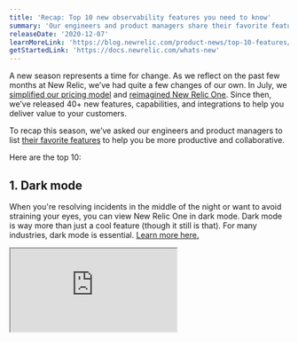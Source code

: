 ```yaml
---
title: 'Recap: Top 10 new observability features you need to know'
summary: 'Our engineers and product managers share their favorite features, capabilities, and integrations to help you be more productive and collaborative.'
releaseDate: '2020-12-07'
learnMoreLink: 'https://blog.newrelic.com/product-news/top-10-features/'
getStartedLink: 'https://docs.newrelic.com/whats-new'
---
```


A new season represents a time for change. As we reflect on the past few months at New Relic, we’ve had quite a few changes of our own. In July, we [simplified our pricing model](https://blog.newrelic.com/product-news/simple-pricing/) and [reimagined New Relic One](https://blog.newrelic.com/product-news/reimagined-new-relic-one-experience/). Since then, we’ve released 40+ new features, capabilities, and integrations to help you deliver value to your customers.

To recap this season, we’ve asked our engineers and product managers to list [their favorite features](https://one.newrelic.com/launcher/jerome.plg-whats-new-launcher) to help you be more productive and collaborative.

Here are the top 10:

## 1. Dark mode

When you're resolving incidents in the middle of the night or want to avoid straining your eyes, you can view New Relic One in dark mode. Dark mode is way more than just a cool feature (though it still is that). For many industries, dark mode is essential. [Learn more here.](https://blog.newrelic.com/product-news/dark-mode-for-mission-critical-operations/)

<iframe
  src="https://fast.wistia.net/embed/iframe/ej8rjucux9"
  title="Dark mode"
/>

## 2. New AWS integrations

Get end-to-end visibility into your AWS cloud services and the rest of your stack with valuable new integrations:

- [AWS Lambda Extensions](https://blog.newrelic.com/product-news/aws-lambda-extensions-integrations/) make it substantially easier to send telemetry data from AWS Lambda to New Relic One.
- [AWS Control Tower](https://d1.awsstatic.com/Marketplace/solutions-center/downloads/New-Relic-AWS-Control-Tower-Implementation-Guide.pdf) automatically integrates with New Relic One for single or multi-account environments enrolled in AWS Control Tower.
- [AWS Distro for OpenTelemetry](https://blog.newrelic.com/product-news/aws-distro-for-opentelemetry/) uses the OpenTelemetry Collector and New Relic exporter to send telemetry data from your AWS services to New Relic One.
- [AWS X-Ray integration](https://blog.newrelic.com/product-news/aws-x-ray-integration/) automatically combines traces from AWS managed services with traces from New Relic for end-to-end observability visualized entirely within New Relic One. You can capture, filter, and query it all—no manual instrumentation required.
- [Amazon Kinesis Data Firehouse](https://blog.newrelic.com/product-news/amazon-kinesis-data-firehose/) helps you ingest and forward CloudWatch Logs data into New Relic One to expand the insights into your cloud stack.
- [AWS Bottlerocket](https://blog.newrelic.com/product-news/aws-bottlerocket/) helps provide full visibility into workloads and infrastructure, including Amazon EKS and Amazon ECS in New Relic One.

New Relic also achieved [AWS Outposts Ready Designation](https://newrelic.com/press-release/20200915), which recognizes that New Relic One offers complete visibility into AWS compute, storage, database, and a full range of other available AWS services in the AWS regions.

If you build, deploy, or maintain apps and critical workloads on AWS, you can now get full, instant access to all of New Relic One for free, and only pay for what you use beyond 100 GB per month when you [subscribe to New Relic in the AWS Marketplace](https://blog.newrelic.com/product-news/free-observability-plan-aws-marketplace/).

## 3. OpenTelemetry UI

New Relic One now has a UI dedicated to providing full APM functionality for your OpenTelemetry data. Send your OpenTelemetry data to New Relic using one of the [OpenTelemetry exporters](https://docs.newrelic.com/docs/integrations/open-source-telemetry-integrations/open-source-telemetry-integration-list/new-relics-opentelemetry-integration) and quickly discover and analyze your data to optimize the performance of your applications and services using one of seven key pages. [Learn more.](https://blog.newrelic.com/product-news/opentelemetry-user-experience/)

![What's new? OpenTelemetry UI](/images/new-relic-whats-new-OpenTelemetry.webp 'new-relic-whats-new-OpenTelemetry.webp')

New Relic OpenTelemetry UI

## 4. New Relic Edge with Infinite Tracing

New Relic users with Pro or Enterprise Full-Stack Observability can now access and benefit from New Relic Edge with a fully managed, cloud-native, tail-based distributed tracing service. This new service observes 100% of all application traces across your distributed systems, and provides visualization and storage for the most actionable data so you can investigate and solve issues faster. [Learn more here.](https://blog.newrelic.com/product-news/new-relic-edge-ga/)

![What's new? Infinite Tracing](/images/whats-new-infinite-tracing.webp 'whats-new-infinite-tracing.webp')

New Relic Edge with Infinite Tracing UI

## 5. What’s new?

When there are product updates, New Relic One notifies you and directs you to What’s new, your in-product destination to learn more about what we’ve released. There, you will find posts for each new feature with a brief description, resources, tips-and-tricks, and best practices to ensure you are productively leveraging the latest innovations and getting the most out of New Relic One. [Learn more here.](https://blog.newrelic.com/product-news/whats-new-new-relic-one/)

![New Relic - What's new feature](/images/whats-new-gif.gif 'whats-new-gif.gif')

Go to **What's new** to see recent feature additions and updates.

## 6. Anomalies visible in the activity stream

You can now view anomalies with the activity stream, which is visible from the New Relic One homepage, APM summary page, and APM list page. The activity stream displays recent events from alerts and deployments and provides a direct view into what has changed in your system so that you can fix outages quickly. [Learn more here.](https://docs.newrelic.com/whats-new/anomalies-visible-activity-stream)

![New Relic what's new - Anomalies ](/images/whats-new-anomalies.webp 'whats-new-anomalies.webp')

Anomalies visible in activity stream

## 7. Kafka Connect

Unlock open source and alternative instrumentation sources by ingesting data from Apache Kafka topics into New Relic One, without writing a single line of code, with the New Relic connector for Kafka Connect. [Learn more here.](https://docs.newrelic.com/whats-new/kafka-connect-unlock-open-source-alternative-instrumentation-sources)

![New Relic Kafka Connect](/images/new-relic-kafka-connect.webp 'new-relic-kafka-connect.webp')

New Relic connector for Kafka Conect

## 8. Windows support for logs

You can now send all of your logs to New Relic using the infrastructure agent in Windows. This feature includes new filters to select exactly which log types (application, security, or system) and messages you are interested in, all the way down to the EventID. [Learn more here.](https://docs.newrelic.com/docs/integrations/host-integrations/host-integrations-list/windows-event-log-integration)

![New Relic - Windows support for logs](/images/new-relic-windows-support-logs.webp 'new-relic-windows-support-logs.webp')

We now support Windows logs via our infrastructure agent.

## 9. Share with permalink

Share insights, dashboards, and curated views from anywhere in New Relic One by clicking the permalink icon to copy a short, permanent URL to your clipboard automatically. [Learn more here.](https://docs.newrelic.com/whats-new/share-dashboards-curated-views-permalinks)

![What's new? Permalink](/images/new-relic-permalink.webp 'new-relic-permalink.webp')

Share New Relic UI views and dashboards with permalinks.

## 10. Scheduled alert muting

Now you can schedule when you want to mute alerts to avoid messages during maintenance or deployments. [Learn more here.](https://docs.newrelic.com/docs/alerts-applied-intelligence/new-relic-alerts/alert-notifications/muting-rules-suppress-notifications)

![New Relic scheduled alert muting](/images/new-relic-scheduled-alert-muting.webp 'new-relic-scheduled-alert-muting.webp')

Schedule times when your alerts are muted.

## 11. Bonus! Observability for Good

At our [Nerd Days 1.0 event](https://developer.newrelic.com/nerd-days/), New Relic introduced a new partnership with [Code for America](https://www.codeforamerica.org/) and announced [The Observability for Good Program](https://blog.newrelic.com/product-news/introducing-observability-for-good-program/), a new product donation program designed to help NGOs, nonprofits, and charities worldwide leverage the benefits of observability to advance their missions. [Eligible organizations](https://docs.newrelic.com/docs/accounts/accounts/subscription-pricing/eligibility-guidelines-new-relic-nonprofit-program) get:

- 1TB of free data ingest per month in the [Telemetry Data Platform](https://newrelic.com/platform/telemetry-data-platform)
- Up to 5 free standard users with access to Full-Stack Observability
- 50% discount on [Applied Intelligence](https://newrelic.com/platform/applied-intelligence)
- Additional platform discounts for use beyond the free tier
- Access to ticketed support services
- Access to [NewRelic.org](https://newrelic.org/) programs, such as our pro bono program, where New Relic employees will volunteer to help not-for-profit customers with scoped technical projects to ensure optimal use of New Relic One

To check out the top 10 features and more in New Relic One, [login](https://login.newrelic.com/) and click the megaphone icon on the New Relic One homepage.
